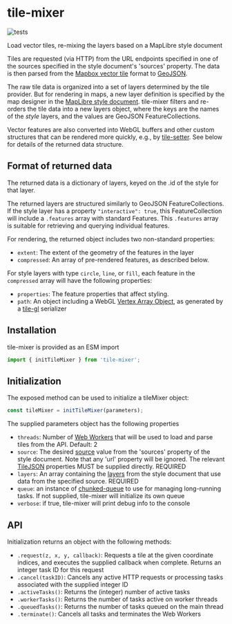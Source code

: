# tile-mixer

![tests](https://github.com/GlobeletJS/tile-mixer/actions/workflows/node.js.yml/badge.svg)

Load vector tiles, re-mixing the layers based on a MapLibre style document

Tiles are requested (via HTTP) from the URL endpoints specified in one of the
sources specified in the style document's 'sources' property. The data is then 
parsed from the [Mapbox vector tile][] format to [GeoJSON][].

The raw tile data is organized into a set of layers determined by the tile
provider. But for rendering in maps, a new layer definition is specified by the
map designer in the [MapLibre style document][MapLibre]. tile-mixer filters and
re-orders the tile data into a new layers object, where the keys are the names
of the *style* layers, and the values are GeoJSON FeatureCollections.

Vector features are also converted into WebGL buffers and other custom
structures that can be rendered more quickly, e.g., by [tile-setter][].
See below for details of the returned data structure.

[Mapbox vector tile]: https://github.com/mapbox/vector-tile-spec
[GeoJSON]: https://en.wikipedia.org/wiki/GeoJSON
[MapLibre]: https://maplibre.org/maplibre-gl-js-docs/style-spec/
[tile-setter]: https://github.com/GlobeletJS/tile-setter

## Format of returned data
The returned data is a dictionary of layers, keyed on the .id of the style
for that layer.

The returned layers are structured similarly to GeoJSON FeatureCollections. 
If the style layer has a property `"interactive": true`, this FeatureCollection
will include a `.features` array with standard Features. This `.features` array 
is suitable for retrieving and querying individual features.

For rendering, the returned object includes two non-standard properties:
- `extent`: The extent of the geometry of the features in the layer
- `compressed`: An array of pre-rendered features, as described below.

For style layers with type `circle`, `line`, or `fill`, each feature in the
`compressed` array will have the following properties:
- `properties`: The feature properties that affect styling.
- `path`: An object including a WebGL [Vertex Array Object][VAO], as generated
  by a [tile-gl][] serializer

[VAO]: https://developer.mozilla.org/en-US/docs/Web/API/OES_vertex_array_object
[tile-gl]: https://github.com/GlobeletJS/tile-gl

## Installation
tile-mixer is provided as an ESM import
```javascript
import { initTileMixer } from 'tile-mixer';
```

## Initialization
The exposed method can be used to initialize a tileMixer object:
```javascript
const tileMixer = initTileMixer(parameters);
```

The supplied parameters object has the following properties
- `threads`: Number of [Web Workers][] that will be used to load and parse
  tiles from the API. Default: 2
- `source`: The desired [source][] value from the 'sources' property of the
  style document. Note that any 'url' property will be ignored. The relevant
  [TileJSON][] properties MUST be supplied directly. REQUIRED
- `layers`: An array containing the [layers][] from the style document that
  use data from the specified source. REQUIRED
- `queue`: an instance of [chunked-queue][] to use for managing long-running
  tasks. If not supplied, tile-mixer will initialize its own queue
- `verbose`: if true, tile-mixer will print debug info to the console

[Web Workers]: https://developer.mozilla.org/en-US/docs/Web/API/Web_Workers_API
[source]: https://maplibre.org/maplibre-gl-js-docs/style-spec/sources/
[TileJSON]: https://github.com/mapbox/tilejson-spec
[layers]: https://maplibre.org/maplibre-gl-js-docs/style-spec/layers/
[chunked-queue]: https://github.com/GlobeletJS/chunked-queue

## API
Initialization returns an object with the following methods:
- `.request(z, x, y, callback)`: Requests a tile at the given coordinate
  indices, and executes the supplied callback when complete. Returns an integer 
  task ID for this request
- `.cancel(taskID)`: Cancels any active HTTP requests or processing tasks
  associated with the supplied integer ID
- `.activeTasks()`: Returns the (integer) number of active tasks
- `.workerTasks()`: Returns the number of tasks active on worker threads
- `.queuedTasks()`: Returns the number of tasks queued on the main thread
- `.terminate()`: Cancels all tasks and terminates the Web Workers
